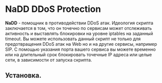 # NaDD DDoS Protection
__NaDD__ - помощник в противодействии DDoS атак. Идеология скрипта заключается в том, что он точечно по сервисам может отслеживать активность и выставлять блокировки на уровне iptables на заданный timeout. Вы можете использовать данный скрипт не только для предотвращения DDoS атак на Web но и на другие сервисы, например SIP. С помощью указания порта вашего сервиса вы можете временно или на длительный срок блокировать точечные IP адреса или целые сети, в зависимости от запуска скрипта.

## Установка.
